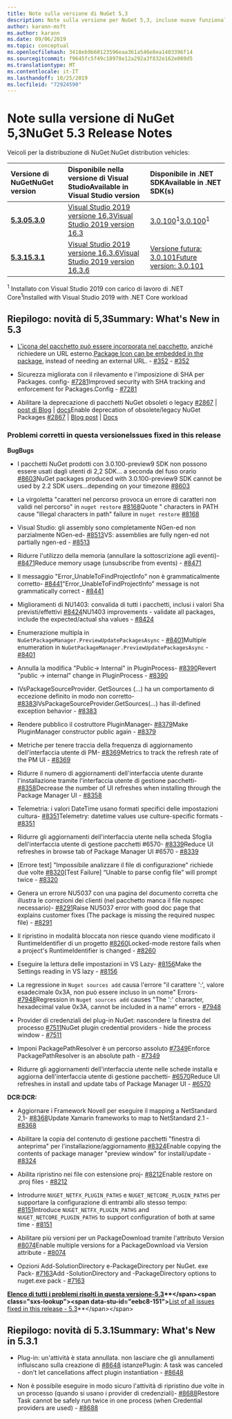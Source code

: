 ```yaml
---
title: Note sulla versione di NuGet 5,3
description: Note sulla versione per NuGet 5,3, incluse nuove funzionalità, correzioni di bug e DCR.
author: karann-msft
ms.author: karann
ms.date: 09/06/2019
ms.topic: conceptual
ms.openlocfilehash: 3418eb9b60123596eaa361a546e8ea1403396f14
ms.sourcegitcommit: f9645fc5f49c18978e12a292a3f832e162e069d5
ms.translationtype: MT
ms.contentlocale: it-IT
ms.lasthandoff: 10/25/2019
ms.locfileid: "72924590"
---
```

# <a name="nuget-53-release-notes"></a><span data-ttu-id="eebc8-103">Note sulla versione di NuGet 5,3</span><span class="sxs-lookup"><span data-stu-id="eebc8-103">NuGet 5.3 Release Notes</span></span>

<span data-ttu-id="eebc8-104">Veicoli per la distribuzione di NuGet:</span><span class="sxs-lookup"><span data-stu-id="eebc8-104">NuGet distribution vehicles:</span></span>

| <span data-ttu-id="eebc8-105">Versione di NuGet</span><span class="sxs-lookup"><span data-stu-id="eebc8-105">NuGet version</span></span> | <span data-ttu-id="eebc8-106">Disponibile nella versione di Visual Studio</span><span class="sxs-lookup"><span data-stu-id="eebc8-106">Available in Visual Studio version</span></span>| <span data-ttu-id="eebc8-107">Disponibile in .NET SDK</span><span class="sxs-lookup"><span data-stu-id="eebc8-107">Available in .NET SDK(s)</span></span>|
|:---|:---|:---|
| [<span data-ttu-id="eebc8-108">**5.3.0**</span><span class="sxs-lookup"><span data-stu-id="eebc8-108">**5.3.0**</span></span>](https://nuget.org/downloads) | [<span data-ttu-id="eebc8-109">Visual Studio 2019 versione 16,3</span><span class="sxs-lookup"><span data-stu-id="eebc8-109">Visual Studio 2019 version 16.3</span></span>](https://visualstudio.microsoft.com/downloads/) | <span data-ttu-id="eebc8-110">[3.0.100](https://dotnet.microsoft.com/download/dotnet-core/3.0)<sup>1</sup></span><span class="sxs-lookup"><span data-stu-id="eebc8-110">[3.0.100](https://dotnet.microsoft.com/download/dotnet-core/3.0)<sup>1</sup></span></span> |
| [<span data-ttu-id="eebc8-111">**5.3.1**</span><span class="sxs-lookup"><span data-stu-id="eebc8-111">**5.3.1**</span></span>](https://nuget.org/downloads) | [<span data-ttu-id="eebc8-112">Visual Studio 2019 versione 16.3.6</span><span class="sxs-lookup"><span data-stu-id="eebc8-112">Visual Studio 2019 version 16.3.6</span></span>](https://visualstudio.microsoft.com/downloads/) | [<span data-ttu-id="eebc8-113">Versione futura: 3.0.101</span><span class="sxs-lookup"><span data-stu-id="eebc8-113">Future version: 3.0.101</span></span>](https://dotnet.microsoft.com/download/dotnet-core/3.0) |
<span data-ttu-id="eebc8-114"><sup>1</sup> Installato con Visual Studio 2019 con carico di lavoro di .NET Core</span><span class="sxs-lookup"><span data-stu-id="eebc8-114"><sup>1</sup>Installed with Visual Studio 2019 with .NET Core workload</span></span>

## <a name="summary-whats-new-in-53"></a><span data-ttu-id="eebc8-115">Riepilogo: novità di 5,3</span><span class="sxs-lookup"><span data-stu-id="eebc8-115">Summary: What's New in 5.3</span></span>

* <span data-ttu-id="eebc8-116">[L'icona del pacchetto può essere incorporata nel pacchetto](../reference/msbuild-targets.md#packing-an-icon-image-file), anziché richiedere un URL esterno.</span><span class="sxs-lookup"><span data-stu-id="eebc8-116">[Package Icon can be embedded in the package](../reference/msbuild-targets.md#packing-an-icon-image-file), instead of needing an external URL.</span></span><span data-ttu-id="eebc8-117"> - [#352](https://github.com/NuGet/Home/issues/352)</span><span class="sxs-lookup"><span data-stu-id="eebc8-117"> - [#352](https://github.com/NuGet/Home/issues/352)</span></span>

* <span data-ttu-id="eebc8-118">Sicurezza migliorata con il rilevamento e l'imposizione di SHA per Packages. config- [#7281](https://github.com/NuGet/Home/issues/7281)</span><span class="sxs-lookup"><span data-stu-id="eebc8-118">Improved security with SHA tracking and enforcement for Packages.Config - [#7281](https://github.com/NuGet/Home/issues/7281)</span></span>

* <span data-ttu-id="eebc8-119">Abilitare la deprecazione di pacchetti NuGet obsoleti o legacy [#2867](https://github.com/NuGet/Home/issues/2867) | [post di Blog](https://devblogs.microsoft.com/nuget/deprecating-packages-on-nuget-org/) | [docs](https://docs.microsoft.com/en-us/nuget/nuget-org/deprecate-packages)</span><span class="sxs-lookup"><span data-stu-id="eebc8-119">Enable deprecation of obsolete/legacy NuGet Packages [#2867](https://github.com/NuGet/Home/issues/2867) | [Blog post](https://devblogs.microsoft.com/nuget/deprecating-packages-on-nuget-org/) | [Docs](https://docs.microsoft.com/en-us/nuget/nuget-org/deprecate-packages)</span></span>

### <a name="issues-fixed-in-this-release"></a><span data-ttu-id="eebc8-120">Problemi corretti in questa versione</span><span class="sxs-lookup"><span data-stu-id="eebc8-120">Issues fixed in this release</span></span>

<span data-ttu-id="eebc8-121">**Bug**</span><span class="sxs-lookup"><span data-stu-id="eebc8-121">**Bugs**</span></span>

* <span data-ttu-id="eebc8-122">I pacchetti NuGet prodotti con 3.0.100-preview9 SDK non possono essere usati dagli utenti di 2,2 SDK... a seconda del fuso orario [#8603](https://github.com/NuGet/Home/issues/8603)</span><span class="sxs-lookup"><span data-stu-id="eebc8-122">NuGet packages produced with 3.0.100-preview9 SDK cannot be used by 2.2 SDK users...depending on your timezone [#8603](https://github.com/NuGet/Home/issues/8603)</span></span>

* <span data-ttu-id="eebc8-123">La virgoletta "caratteri nel percorso provoca un errore di caratteri non validi nel percorso" in `nuget restore` [#8168](https://github.com/NuGet/Home/issues/8168)</span><span class="sxs-lookup"><span data-stu-id="eebc8-123">Quote " characters in PATH cause "Illegal characters in path" failure in `nuget restore` [#8168](https://github.com/NuGet/Home/issues/8168)</span></span>

* <span data-ttu-id="eebc8-124">Visual Studio: gli assembly sono completamente NGen-ed non parzialmente NGen-ed- [#8513](https://github.com/NuGet/Home/issues/8513)</span><span class="sxs-lookup"><span data-stu-id="eebc8-124">VS: assemblies are fully ngen-ed not partially ngen-ed - [#8513](https://github.com/NuGet/Home/issues/8513)</span></span>

* <span data-ttu-id="eebc8-125">Ridurre l'utilizzo della memoria (annullare la sottoscrizione agli eventi)- [#8471](https://github.com/NuGet/Home/issues/8471)</span><span class="sxs-lookup"><span data-stu-id="eebc8-125">Reduce memory usage (unsubscribe from events) - [#8471](https://github.com/NuGet/Home/issues/8471)</span></span>

* <span data-ttu-id="eebc8-126">Il messaggio "Error_UnableToFindProjectInfo" non è grammaticalmente corretto- [#8441](https://github.com/NuGet/Home/issues/8441)</span><span class="sxs-lookup"><span data-stu-id="eebc8-126">"Error_UnableToFindProjectInfo" message is not grammatically correct - [#8441](https://github.com/NuGet/Home/issues/8441)</span></span>

* <span data-ttu-id="eebc8-127">Miglioramenti di NU1403: convalida di tutti i pacchetti, inclusi i valori Sha previsti/effettivi [#8424](https://github.com/NuGet/Home/issues/8424)</span><span class="sxs-lookup"><span data-stu-id="eebc8-127">NU1403 improvements - validate all packages, include the expected/actual sha values - [#8424](https://github.com/NuGet/Home/issues/8424)</span></span>

* <span data-ttu-id="eebc8-128">Enumerazione multipla in `NuGetPackageManager.PreviewUpdatePackagesAsync` - [#8401](https://github.com/NuGet/Home/issues/8401)</span><span class="sxs-lookup"><span data-stu-id="eebc8-128">Multiple enumeration in `NuGetPackageManager.PreviewUpdatePackagesAsync` - [#8401](https://github.com/NuGet/Home/issues/8401)</span></span>

* <span data-ttu-id="eebc8-129">Annulla la modifica "Public-> Internal" in PluginProcess- [#8390](https://github.com/NuGet/Home/issues/8390)</span><span class="sxs-lookup"><span data-stu-id="eebc8-129">Revert "public -> internal" change in PluginProcess - [#8390](https://github.com/NuGet/Home/issues/8390)</span></span>

* <span data-ttu-id="eebc8-130">IVsPackageSourceProvider. GetSources (...) ha un comportamento di eccezione definito in modo non corretto- [#8383](https://github.com/NuGet/Home/issues/8383)</span><span class="sxs-lookup"><span data-stu-id="eebc8-130">IVsPackageSourceProvider.GetSources(…) has ill-defined exception behavior - [#8383](https://github.com/NuGet/Home/issues/8383)</span></span>

* <span data-ttu-id="eebc8-131">Rendere pubblico il costruttore PluginManager- [#8379](https://github.com/NuGet/Home/issues/8379)</span><span class="sxs-lookup"><span data-stu-id="eebc8-131">Make PluginManager constructor public again - [#8379](https://github.com/NuGet/Home/issues/8379)</span></span>

* <span data-ttu-id="eebc8-132">Metriche per tenere traccia della frequenza di aggiornamento dell'interfaccia utente di PM- [#8369](https://github.com/NuGet/Home/issues/8369)</span><span class="sxs-lookup"><span data-stu-id="eebc8-132">Metrics to track the refresh rate of the PM UI - [#8369](https://github.com/NuGet/Home/issues/8369)</span></span>

* <span data-ttu-id="eebc8-133">Ridurre il numero di aggiornamenti dell'interfaccia utente durante l'installazione tramite l'interfaccia utente di gestione pacchetti- [#8358](https://github.com/NuGet/Home/issues/8358)</span><span class="sxs-lookup"><span data-stu-id="eebc8-133">Decrease the number of UI refreshes when installing through the Package Manager UI - [#8358](https://github.com/NuGet/Home/issues/8358)</span></span>

* <span data-ttu-id="eebc8-134">Telemetria: i valori DateTime usano formati specifici delle impostazioni cultura- [#8351](https://github.com/NuGet/Home/issues/8351)</span><span class="sxs-lookup"><span data-stu-id="eebc8-134">Telemetry:  datetime values use culture-specific formats - [#8351](https://github.com/NuGet/Home/issues/8351)</span></span>

* <span data-ttu-id="eebc8-135">Ridurre gli aggiornamenti dell'interfaccia utente nella scheda Sfoglia dell'interfaccia utente di gestione pacchetti #6570- [#8339](https://github.com/NuGet/Home/issues/8339)</span><span class="sxs-lookup"><span data-stu-id="eebc8-135">Reduce UI refreshes in browse tab of Package Manager UI #6570 - [#8339](https://github.com/NuGet/Home/issues/8339)</span></span>

* <span data-ttu-id="eebc8-136">[Errore test] "Impossibile analizzare il file di configurazione" richiede due volte [#8320](https://github.com/NuGet/Home/issues/8320)</span><span class="sxs-lookup"><span data-stu-id="eebc8-136">[Test Failure] “Unable to parse config file” will prompt twice - [#8320](https://github.com/NuGet/Home/issues/8320)</span></span>

* <span data-ttu-id="eebc8-137">Genera un errore NU5037 con una pagina del documento corretta che illustra le correzioni dei clienti (nel pacchetto manca il file nuspec necessario)- [#8291](https://github.com/NuGet/Home/issues/8291)</span><span class="sxs-lookup"><span data-stu-id="eebc8-137">Raise NU5037 error with good doc page that explains customer fixes (The package is missing the required nuspec file) - [#8291](https://github.com/NuGet/Home/issues/8291)</span></span>

* <span data-ttu-id="eebc8-138">Il ripristino in modalità bloccata non riesce quando viene modificato il RuntimeIdentifier di un progetto [#8260](https://github.com/NuGet/Home/issues/8260)</span><span class="sxs-lookup"><span data-stu-id="eebc8-138">Locked-mode restore fails when a project's RuntimeIdentifier is changed - [#8260](https://github.com/NuGet/Home/issues/8260)</span></span>

* <span data-ttu-id="eebc8-139">Eseguire la lettura delle impostazioni in VS Lazy- [#8156](https://github.com/NuGet/Home/issues/8156)</span><span class="sxs-lookup"><span data-stu-id="eebc8-139">Make the Settings reading in VS lazy - [#8156](https://github.com/NuGet/Home/issues/8156)</span></span>

* <span data-ttu-id="eebc8-140">La regressione in `Nuget sources add` causa l'errore "il carattere ':', valore esadecimale 0x3A, non può essere incluso in un nome" Errors- [#7948](https://github.com/NuGet/Home/issues/7948)</span><span class="sxs-lookup"><span data-stu-id="eebc8-140">Regression in `Nuget sources add` causes "The ':' character, hexadecimal value 0x3A, cannot be included in a name" errors - [#7948](https://github.com/NuGet/Home/issues/7948)</span></span>

* <span data-ttu-id="eebc8-141">Provider di credenziali del plug-in NuGet: nascondere la finestra del processo [#7511](https://github.com/NuGet/Home/issues/7511)</span><span class="sxs-lookup"><span data-stu-id="eebc8-141">NuGet plugin credential providers - hide the process window - [#7511](https://github.com/NuGet/Home/issues/7511)</span></span>

* <span data-ttu-id="eebc8-142">Imponi PackagePathResolver è un percorso assoluto [#7349](https://github.com/NuGet/Home/issues/7349)</span><span class="sxs-lookup"><span data-stu-id="eebc8-142">Enforce PackagePathResolver is an absolute path - [#7349](https://github.com/NuGet/Home/issues/7349)</span></span>

* <span data-ttu-id="eebc8-143">Ridurre gli aggiornamenti dell'interfaccia utente nelle schede installa e aggiorna dell'interfaccia utente di gestione pacchetti- [#6570](https://github.com/NuGet/Home/issues/6570)</span><span class="sxs-lookup"><span data-stu-id="eebc8-143">Reduce UI refreshes in install and update tabs of Package Manager UI - [#6570](https://github.com/NuGet/Home/issues/6570)</span></span>

<span data-ttu-id="eebc8-144">**DCR:**</span><span class="sxs-lookup"><span data-stu-id="eebc8-144">**DCR:**</span></span>

* <span data-ttu-id="eebc8-145">Aggiornare i Framework Novell per eseguire il mapping a NetStandard 2,1- [#8368](https://github.com/NuGet/Home/issues/8368)</span><span class="sxs-lookup"><span data-stu-id="eebc8-145">Update Xamarin frameworks to map to NetStandard 2.1 - [#8368](https://github.com/NuGet/Home/issues/8368)</span></span>

* <span data-ttu-id="eebc8-146">Abilitare la copia del contenuto di gestione pacchetti "finestra di anteprima" per l'installazione/aggiornamento [#8324](https://github.com/NuGet/Home/issues/8324)</span><span class="sxs-lookup"><span data-stu-id="eebc8-146">Enable copying the contents of package manager "preview window" for install/update - [#8324](https://github.com/NuGet/Home/issues/8324)</span></span>

* <span data-ttu-id="eebc8-147">Abilita ripristino nei file con estensione proj- [#8212](https://github.com/NuGet/Home/issues/8212)</span><span class="sxs-lookup"><span data-stu-id="eebc8-147">Enable restore on .proj files - [#8212](https://github.com/NuGet/Home/issues/8212)</span></span>

* <span data-ttu-id="eebc8-148">Introdurre `NUGET_NETFX_PLUGIN_PATHS` e `NUGET_NETCORE_PLUGIN_PATHS` per supportare la configurazione di entrambi allo stesso tempo: [#8151](https://github.com/NuGet/Home/issues/8151)</span><span class="sxs-lookup"><span data-stu-id="eebc8-148">Introduce `NUGET_NETFX_PLUGIN_PATHS` and `NUGET_NETCORE_PLUGIN_PATHS` to support configuration of both at same time - [#8151](https://github.com/NuGet/Home/issues/8151)</span></span>

* <span data-ttu-id="eebc8-149">Abilitare più versioni per un PackageDownload tramite l'attributo Version [#8074](https://github.com/NuGet/Home/issues/8074)</span><span class="sxs-lookup"><span data-stu-id="eebc8-149">Enable multiple versions for a PackageDownload via Version attribute - [#8074](https://github.com/NuGet/Home/issues/8074)</span></span>

* <span data-ttu-id="eebc8-150">Opzioni Add-SolutionDirectory e-PackageDirectory per NuGet. exe Pack- [#7163](https://github.com/NuGet/Home/issues/7163)</span><span class="sxs-lookup"><span data-stu-id="eebc8-150">Add -SolutionDirectory and -PackageDirectory options to nuget.exe pack - [#7163](https://github.com/NuGet/Home/issues/7163)</span></span>

<span data-ttu-id="eebc8-151">**[Elenco di tutti i problemi risolti in questa versione-5,3](https://github.com/nuget/home/issues?q=is%3Aissue+is%3Aclosed+milestone%3A%225.3")**</span><span class="sxs-lookup"><span data-stu-id="eebc8-151">**[List of all issues fixed in this release - 5.3](https://github.com/nuget/home/issues?q=is%3Aissue+is%3Aclosed+milestone%3A%225.3")**</span></span>

## <a name="summary-whats-new-in-531"></a><span data-ttu-id="eebc8-152">Riepilogo: novità di 5.3.1</span><span class="sxs-lookup"><span data-stu-id="eebc8-152">Summary: What's New in 5.3.1</span></span>

* <span data-ttu-id="eebc8-153">Plug-in: un'attività è stata annullata. non lasciare che gli annullamenti influiscano sulla creazione di [#8648](https://github.com/NuGet/Home/issues/8648) istanze</span><span class="sxs-lookup"><span data-stu-id="eebc8-153">Plugin: A task was canceled - don't let cancellations affect plugin instantiation - [#8648](https://github.com/NuGet/Home/issues/8648)</span></span>

* <span data-ttu-id="eebc8-154">Non è possibile eseguire in modo sicuro l'attività di ripristino due volte in un processo (quando si usano i provider di credenziali)- [#8688](https://github.com/NuGet/Home/issues/8688)</span><span class="sxs-lookup"><span data-stu-id="eebc8-154">Restore Task cannot be safely run twice in one process (when Credential providers are used) - [#8688](https://github.com/NuGet/Home/issues/8688)</span></span>
